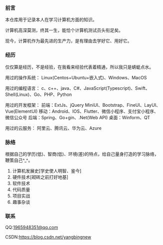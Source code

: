 ### 前言
  本仓库用于记录本人在学习计算机方面的知识。
  
  计算机高深莫测，终其一生，能恰个计算机测试员头衔足矣。
  
  现今，计算机作为最先进的生产力，是有理由去学好它、用好它。

### 经历
  仅仅算是经历，不是经验，在我看来经验代表着精通，所以我只是蜻蜓点水。

  用过的操作系统：
     Linux(Centos+Ubuntu+嵌入式)、Windows、MacOS 
     
  用过的编程语言：
      c、c++、java、C#、JavaScript(Typescript)、Swift、Shell(Linux)、Go、PHP、Python 
      
  用过的开发框架：
    前端：ExtJs、jQuery MiniUI、Bootstrap、FineUI、LayUI、Vue(ElementUI)
    移动：Android、IOS、Flutter、微信小程序、支付宝小程序、微信公众号
    后端：Spring、Go+gin、.Net(Web API)
    桌面：Winform、QT

  用过的云服务：
    阿里云、腾讯云、华为云、Azure
    

### 脉络
  根据自己的学历(低)、智商(低)、环境(差)的特点，给自己量身打造的学习脉络，鞭策自己^_^。
 
  1. 计算机发展史[学史使人明智、鉴今]
  2. 硬件技术[砌砖之前打好地基]
  3. 软件技术
  4. 代码质量
  5. 项目实战
  6. 趣事杂谈

### 联系
  QQ:1965948351@qq.com
  
  CSDN:https://blog.csdn.net/yangbingnew



